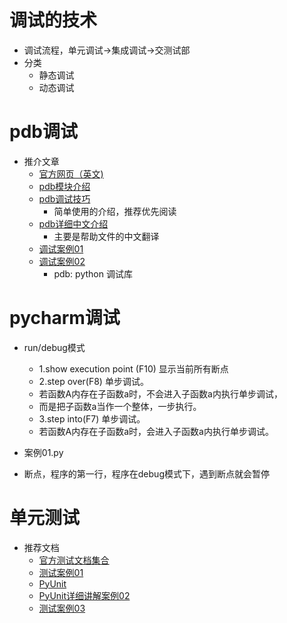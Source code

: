 # 调试的技术
- 调试流程，单元调试->集成调试->交测试部
- 分类
    - 静态调试
    - 动态调试
# pdb调试
- 推介文章
    - [官方网页（英文)](https://docs.python.org/2/library/pdb.html)
    - [pdb模块介绍](http://blog.csdn.net/carolzhang8406/article/details/6923997)
    - [pdb调试技巧](https://www.ibm.com/developerworks/cn/linux/l-cn-pythondebugger/)
        - 简单使用的介绍，推荐优先阅读
    - [pdb详细中文介绍](http://blog.csdn.net/wyb_009/article/details/8896744)
        - 主要是帮助文件的中文翻译
    - [调试案例01](https://www.cnblogs.com/dkblog/archive/2010/12/07/1980682.html)
    - [调试案例02](http://python.jobbole.com/81184/)
        - pdb: python 调试库   
        
# pycharm调试
- run/debug模式
    - 1.show execution point (F10)  显示当前所有断点
    - 2.step over(F8)  单步调试。
    - 若函数A内存在子函数a时，不会进入子函数a内执行单步调试，
    - 而是把子函数a当作一个整体，一步执行。
    - 3.step into(F7) 单步调试。
    - 若函数A内存在子函数a时，会进入子函数a内执行单步调试。
- 案例01.py

- 断点，程序的第一行，程序在debug模式下，遇到断点就会暂停
# 单元测试
- 推荐文档
    - [官方测试文档集合](https://wiki.python.org/moin/PythonTestingToolsTaxonomy)
    - [测试案例01](http://blog.csdn.net/a542551042/article/details/46696635)
    - [PyUnit](https://wiki.python.org/moin/PyUnit)
    - [PyUnit详细讲解案例02](http://www.jb51.net/article/64119.htm)
    - [测试案例03](https://www.cnblogs.com/iamjqy/p/7155315.html) 